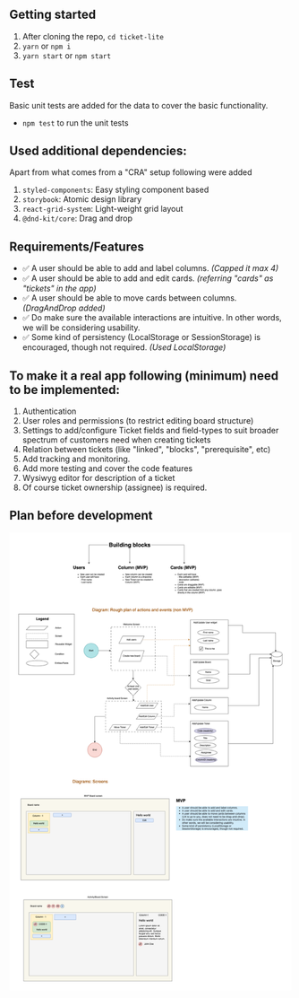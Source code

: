 ## Getting started

1. After cloning the repo, `cd ticket-lite`
2. `yarn` or `npm i`
3. `yarn start` or `npm start`

## Test

Basic unit tests are added for the data to cover the basic functionality.

- `npm test` to run the unit tests

## Used additional dependencies:

Apart from what comes from a "CRA" setup following were added

1. `styled-components`: Easy styling component based
2. `storybook`: Atomic design library
3. `react-grid-system`: Light-weight grid layout
4. `@dnd-kit/core`: Drag and drop

## Requirements/Features

- ✅ A user should be able to add and label columns. _(Capped it max 4)_
- ✅ A user should be able to add and edit cards. _(referring "cards" as "tickets" in the app)_
- ✅ A user should be able to move cards between columns. _(DragAndDrop added)_
- ✅ Do make sure the available interactions are intuitive. In other words, we will be considering usability.
- ✅ Some kind of persistency (LocalStorage or SessionStorage) is encouraged, though not required. _(Used LocalStorage)_

## To make it a real app following (minimum) need to be implemented:

1. Authentication
2. User roles and permissions (to restrict editing board structure)
3. Settings to add/configure Ticket fields and field-types to suit broader spectrum of customers need when creating tickets
4. Relation between tickets (like "linked", "blocks", "prerequisite", etc)
5. Add tracking and monitoring.
6. Add more testing and cover the code features
7. Wysiwyg editor for description of a ticket
8. Of course ticket ownership (assignee) is required.

## Plan before development

![My Project planning](public/planing.diagram.png)
